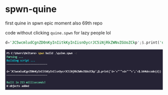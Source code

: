 # spwn-quine
first quine in spwn epic moment also 69th repo

code without clicking `quine.spwn` for lazy people lol
```rust
d='JC5wcmludCgnZD0nKyInIitkKyInIisnOycrJC5iNjRkZWNvZGUoZCkp';$.print('d='+"'"+d+"'"+';'+$.b64decode(d))
```
![epic output](output.png)
